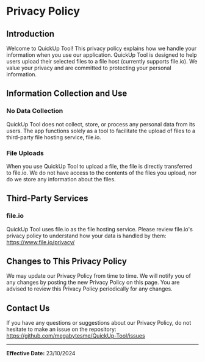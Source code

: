 # Privacy Policy

## Introduction

Welcome to QuickUp Tool! This privacy policy explains how we handle your information when you use our application. QuickUp Tool is designed to help users upload their selected files to a file host (currently supports file.io). We value your privacy and are committed to protecting your personal information.

## Information Collection and Use

### No Data Collection

QuickUp Tool does not collect, store, or process any personal data from its users. The app functions solely as a tool to facilitate the upload of files to a third-party file hosting service, file.io.

### File Uploads

When you use QuickUp Tool to upload a file, the file is directly transferred to file.io. We do not have access to the contents of the files you upload, nor do we store any information about the files.

## Third-Party Services

### file.io

QuickUp Tool uses file.io as the file hosting service. Please review file.io's privacy policy to understand how your data is handled by them: https://www.file.io/privacy/

## Changes to This Privacy Policy

We may update our Privacy Policy from time to time. We will notify you of any changes by posting the new Privacy Policy on this page. You are advised to review this Privacy Policy periodically for any changes.

## Contact Us

If you have any questions or suggestions about our Privacy Policy, do not hesitate to make an issue on the repository: https://github.com/megabytesme/QuickUp-Tool/issues

---

**Effective Date:** 23/10/2024

